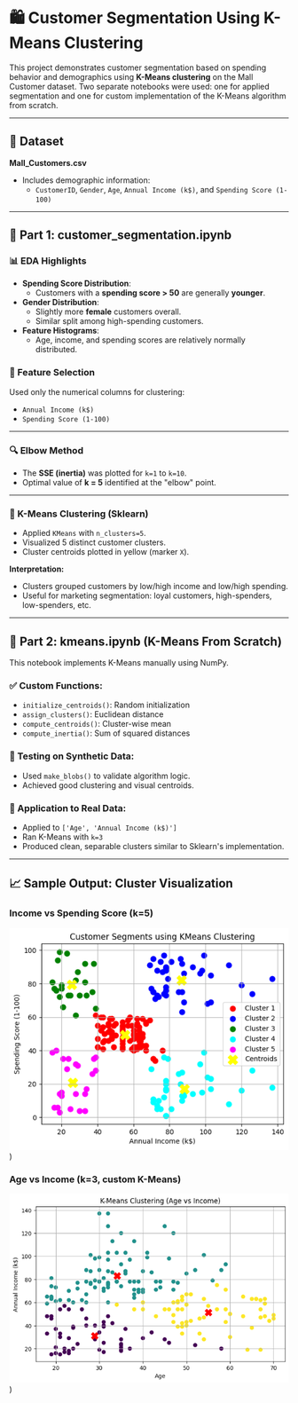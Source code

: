 # 🛍️ Customer Segmentation Using K-Means Clustering

This project demonstrates customer segmentation based on spending behavior and demographics using **K-Means clustering** on the Mall Customer dataset. Two separate notebooks were used: one for applied segmentation and one for custom implementation of the K-Means algorithm from scratch.

---

## 📁 Dataset

**Mall_Customers.csv**  
- Includes demographic information:
  - `CustomerID`, `Gender`, `Age`, `Annual Income (k$)`, and `Spending Score (1-100)`

---

## 📘 Part 1: customer_segmentation.ipynb

### 📊 EDA Highlights

- **Spending Score Distribution**:
  - Customers with a **spending score > 50** are generally **younger**.
- **Gender Distribution**:
  - Slightly more **female** customers overall.
  - Similar split among high-spending customers.
- **Feature Histograms**:
  - Age, income, and spending scores are relatively normally distributed.

### 📌 Feature Selection
Used only the numerical columns for clustering:
- `Annual Income (k$)`
- `Spending Score (1-100)`

---

### 🔍 Elbow Method

- The **SSE (inertia)** was plotted for `k=1` to `k=10`.
- Optimal value of **k = 5** identified at the "elbow" point.

---

### 🧠 K-Means Clustering (Sklearn)

- Applied `KMeans` with `n_clusters=5`.
- Visualized 5 distinct customer clusters.
- Cluster centroids plotted in yellow (marker `X`).

**Interpretation:**
- Clusters grouped customers by low/high income and low/high spending.
- Useful for marketing segmentation: loyal customers, high-spenders, low-spenders, etc.

---

## 🧪 Part 2: kmeans.ipynb (K-Means From Scratch)

This notebook implements K-Means manually using NumPy.

### ✅ Custom Functions:
- `initialize_centroids()`: Random initialization
- `assign_clusters()`: Euclidean distance
- `compute_centroids()`: Cluster-wise mean
- `compute_inertia()`: Sum of squared distances

### 🧪 Testing on Synthetic Data:
- Used `make_blobs()` to validate algorithm logic.
- Achieved good clustering and visual centroids.

### 🔄 Application to Real Data:
- Applied to `['Age', 'Annual Income (k$)']`
- Ran K-Means with `k=3`
- Produced clean, separable clusters similar to Sklearn's implementation.

---

## 📈 Sample Output: Cluster Visualization

### Income vs Spending Score (k=5)
![alt text](image.png))

### Age vs Income (k=3, custom K-Means)
![alt text](image-1.png))
